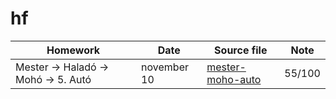 # hf

| Homework                            | Date        | Source file                                                    | Note   |
| ----------------------------------- | ----------- | -------------------------------------------------------------- | ------ |
| Mester -> Haladó -> Mohó -> 5. Autó | november 10 | [mester-moho-auto](./mester-moho-auto/moho_auto/moho_auto.cpp) | 55/100 |
